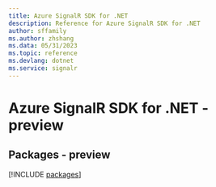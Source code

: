 ```yaml
---
title: Azure SignalR SDK for .NET
description: Reference for Azure SignalR SDK for .NET
author: sffamily
ms.author: zhshang
ms.data: 05/31/2023
ms.topic: reference
ms.devlang: dotnet
ms.service: signalr
---
```

# Azure SignalR SDK for .NET - preview
## Packages - preview
[!INCLUDE [packages](signalr-index.md)]